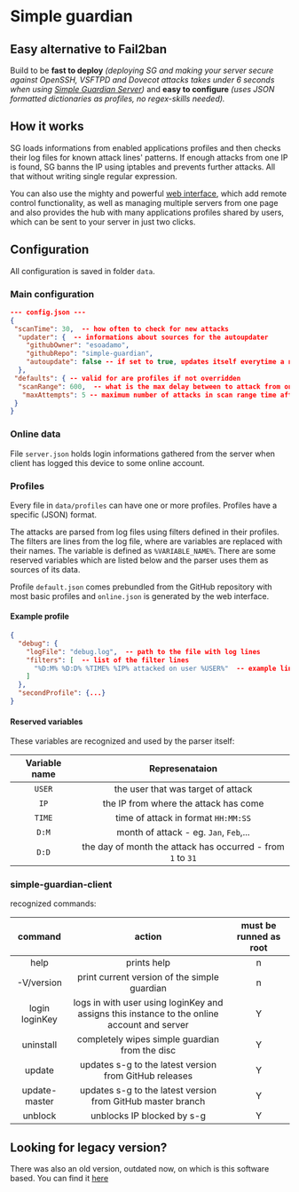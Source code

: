 # Simple guardian

## Easy alternative to Fail2ban

Build to be **fast to deploy** *(deploying SG and making your server secure against OpenSSH, VSFTPD and Dovecot attacks takes under 6 seconds when using [Simple Guardian Server](https://github.com/esoadamo/simple-guardian-server))* and **easy to configure** *(uses JSON formatted dictionaries as profiles, no regex-skills needed).*

## How it works

SG loads informations from enabled applications profiles and then checks their log files for known attack lines' patterns. If enough attacks from one IP is found, SG banns the IP using iptables and prevents further attacks. All that without writing single regular expression.

You can also use the mighty and powerful [web interface](https://github.com/esoadamo/simple-guardian-server), which add remote control functionality, as well as managing multiple servers from one page and also provides the hub with many applications profiles shared by users, which can be sent to your server in just two clicks.

## Configuration

All configuration is saved in folder `data`.

### Main configuration

```json
--- config.json ---
{
 "scanTime": 30,  -- how often to check for new attacks
  "updater": {  -- informations about sources for the autoupdater
    "githubOwner": "esoadamo",
    "githubRepo": "simple-guardian",
    "autoupdate": false -- if set to true, updates itself everytime a new version is released
  },
 "defaults": { -- valid for are profiles if not overridden
  "scanRange": 600,  -- what is the max delay between to attack from one IP to count them as connected
   "maxAttempts": 5 -- maximum number of attacks in scan range time after which is the IP blocked from the server
 }
}
```

### Online data

File `server.json` holds login informations gathered from the server when client has logged this device to some online account.

### Profiles

Every file in `data/profiles` can have one or more profiles. Profiles have a specific (JSON) format.

The attacks are parsed from log files using filters defined in their profiles. The filters are lines from the log file, where are variables are replaced with their names. The variable is defined as `%VARIABLE_NAME%`. There are some reserved variables which are listed below and the parser uses them as sources of its data.

Profile `default.json` comes prebundled from the GitHub repository with most basic profiles and `online.json` is generated by the web interface.

#### Example profile

```json
{
  "debug": {
    "logFile": "debug.log",  -- path to the file with log lines
    "filters": [  -- list of the filter lines
      "%D:M% %D:D% %TIME% %IP% attacked on user %USER%"  -- example line: Aug 10 16:52:08 1.2.3.4 attacked on user myUser6
    ]
  },
  "secondProfile": {...}
}
```

#### Reserved variables

These variables are recognized and used by the parser itself:

| Variable name |                       Represenataion                        |
| :-----------: | :---------------------------------------------------------: |
|    `USER`     |             the user that was target of attack              |
|     `IP`      |            the IP from where the attack has come            |
|    `TIME`     |             time of attack in format `HH:MM:SS`             |
|     `D:M`     |           month of attack - eg. `Jan`, `Feb`,...            |
|     `D:D`     | the day of month the attack has occurred - from `1` to `31` |

### simple-guardian-client

recognized commands:

|    command     |                            action                            | must be runned as root |
| :------------: | :----------------------------------------------------------: | :--------------------: |
|      help      |                         prints help                          |           n            |
|   -V/version   |         print current version of the simple guardian         |           n            |
| login loginKey | logs in with user using loginKey and assigns this instance to the online account and server |           Y            |
|   uninstall    |        completely wipes simple guardian from the disc        |           Y            |
|     update     |    updates s-g to the latest version from GitHub releases    |           Y            |
| update-master  | updates s-g to the latest version from GitHub master branch  |           Y            |
|    unblock     |                  unblocks IP blocked by s-g                  |           Y            |



## Looking for legacy version?

There was also an old version, outdated now, on which is this software based. You can find it [here](https://github.com/esoadamo/simple-guardian-legacy/) 